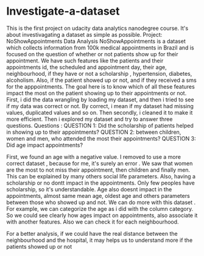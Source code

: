 # Investigate-a-dataset
This is the first project on udacity data analytics nanodegree course. It's about investivagating a dataset as simple as possible. 
Project: NoShowAppointments Data Analysis
NoShowAppointments is a dataset which collects information from 100k medical appointments in Brazil and is focused on the question of whether or not patients show up for their appointment. We have such features like the patients and their appointments id, the scheduled and appointment day, their age, neighbourhood, if they have or not a scholarship , hypertension, diabetes, alcoholism. Also, if the patient showed up or not, and if they received a sms for the apppointments. The goal here is to know which of all these features impact the most on the patient showing up to their appointments or not.
First, i  did the data wrangling by loading my dataset, and then i tried to see if my data was correct or not. By correct, i mean if my dataset had missing values, duplicated values and so on. Then secondly, i  cleaned it to make it more efficient. Then i explored my dataset and try to answer three questions.
Questions :
QUESTION 1: Did the scholarship of patients helped in showing up to their appointments?
QUESTION 2: between children, women and men, who attended the most their appointments?
QUESTION 3: Did age impact appointments?


First, we found an age with a negative value. I removed to use a more correct dataset , because for me, it's surely an error . We saw that women are the most to not miss their appointment, then children and finally men. This can be explained by many others social life parameters. Also, having a scholarship or no dontt impact in the appointments. Only few peoples have scholarship, so it's understandable. Age also doesnt impact in the appointments, almost same mean age, oldest age and others parameters between those who showed up and not. We can do more with this dataset . For example, we can categorize the age as i did with the column category. So we could see clearly how ages impact on appointments, also associate it with another features. Also we can check it for each neighbourhood.


For a better analysis, if we could have the real distance between the neighbourhood and the hospital, it may helps us to understand more if the patients showed up or not
